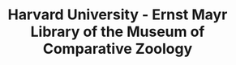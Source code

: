 ---
layout: repo
title: "Harvard University - Ernst Mayr Library of the Museum of Comparative Zoology"
id: 18157
permalink: repos/18157/
---
